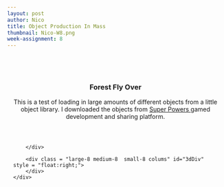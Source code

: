 ```yaml
---
layout: post
author: Nico
title: Object Production In Mass
thumbnail: Nico-W8.png
week-assignment: 8
---
```


<!--<script src= "https://cdnjs.cloudflare.com/ajax/libs/three.js/87/three.js"></script> -->
<script src="../code/nazel/nazel-snips/dat.gui.min.js"></script>
<script src="https://cdnjs.cloudflare.com/ajax/libs/three.js/87/three.js"></script>
<script src="../code/nazel/nazel-snips/loaders/MTLLoader.js"></script>
<script src="../code/nazel/nazel-snips/loaders/OBJLoader.js"></script>
<script src="../code/nazel/nazel-snips/loaders/DDSLoader.js"></script>

<!--<script src="../code/nazel/nazel-snips/OrbitControls.js"></script>-->
<div class="grid-container" >
      <div class="row" style = "padding: 1em;">
        <div class = "large-4 medium-4 small-4 colums">
        </div>
        <div class = "large-4 medium-4 small-4 colums">
        </div>
        <div class = "large-4 medium-4 small-4 colums">
        </div>
      </div>
      <div class="row" style = "padding: 1em;">
        <div align="CENTER">
          <h3> Forest Fly Over </h3>
          <p> This is a test of loading in large amounts of different objects from a little object library. I downloaded the objects from <a href = "http://superpowers-html5.com/index.en.html"> Super Powers </a> gamed development and sharing platform. </p>
        </div>
    </div>
    <div class="row" style = "padding: 1em;">
        <div class = "large-4 medium-4 small-4 colums" id = "my-gui-div">

        </div>

        <div class = "large-8 medium-8  small-8 colums" id="3dDiv" style = "float:right;">
        </div>
    </div>
</div><!-- end grid container-->
<script deferred type="module" src="../code/nazel/nazel-9/nazel-9.js">

